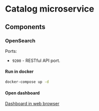 # Catalog microservice

## Components

### OpenSearch

Ports:
- `9200` - RESTful API port.

#### Run in docker

```sh
docker-compose up -d
```

#### Open dashboard

[Dashboard in web browser](http://localhost:5601)

